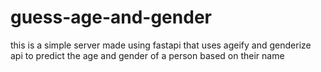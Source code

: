 # guess-age-and-gender
this is a simple server made using fastapi that uses ageify and genderize api to predict the age and gender of a person based on their name
